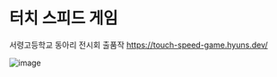# 터치 스피드 게임
서령고등학교 동아리 전시회 출품작
https://touch-speed-game.hyuns.dev/

![image](https://user-images.githubusercontent.com/46562466/146703888-ab1b86f2-b5f4-4410-9e60-874e4ccf93aa.png)
